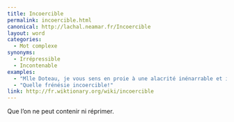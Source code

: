 ```yaml
---
title: Incoercible
permalink: incoercible.html
canonical: http://lachal.neamar.fr/Incoercible
layout: word
categories:
  - Mot complexe
synonyms:
  - Irrépressible
  - Incontenable
examples:
  - "Mlle Doteau, je vous sens en proie à une alacrité inénarrable et incoercible."
  - "Quelle frénésie incoercible!"
link: http://fr.wiktionary.org/wiki/incoercible
---
```


Que l’on ne peut contenir ni réprimer.

